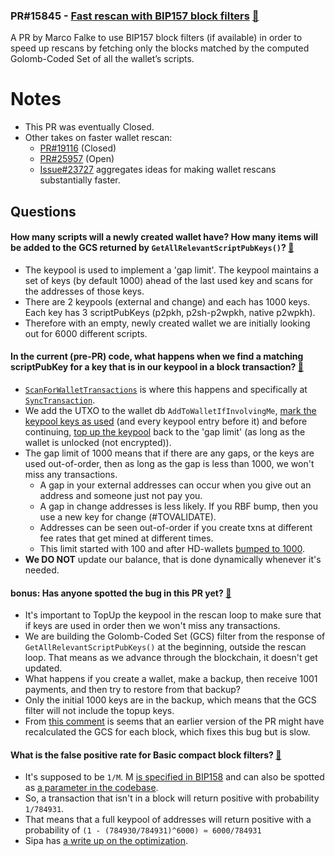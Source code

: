 ### PR#15845 - [Fast rescan with BIP157 block filters](https://github.com/bitcoin/bitcoin/pull/15845) [:eyes:](https://bitcoincore.reviews/15845)

A PR by Marco Falke to use BIP157 block filters (if available) in order to speed up rescans by fetching only the blocks matched by the computed Golomb-Coded Set of all the wallet’s scripts.

# Notes

- This PR was eventually Closed. 
- Other takes on faster wallet rescan:
    - [PR#19116](https://github.com/bitcoin/bitcoin/pull/19116) (Closed)
    - [PR#25957](https://github.com/bitcoin/bitcoin/pull/25957) (Open)
    - [Issue#23727](https://github.com/bitcoin/bitcoin/issues/23727) aggregates ideas for making wallet rescans substantially faster.

## Questions

#### How many scripts will a newly created wallet have? How many items will be added to the GCS returned by `GetAllRelevantScriptPubKeys()`? [:link:](https://bitcoincore.reviews/15845#l-39)

- The keypool is used to implement a 'gap limit'. The keypool maintains a set of keys (by default 1000) ahead of the last used key and scans for the addresses of those keys. 
- There are 2 keypools (external and change) and each has 1000 keys. Each key has 3 scriptPubKeys (p2pkh, p2sh-p2wpkh, native p2wpkh).
- Therefore with an empty, newly created wallet we are initially looking out for 6000 different scripts.

#### In the current (pre-PR) code, what happens when we find a matching scriptPubKey for a key that is in our keypool in a block transaction? [:link:](https://bitcoincore.reviews/15845#l-97)

- [`ScanForWalletTransactions`][CWallet::ScanForWalletTransactions] is where this happens and specifically at [`SyncTransaction`][ScanForWalletTransactions.SyncTransaction].
- We add the UTXO to the wallet db `AddToWalletIfInvolvingMe`, [mark the keypool keys as used][AddToWalletIfInvolvingMe.MarkUnusedAddresses] (and every keypool entry before it) and before continuing, [top up the keypool][MarkUnusedAddresses.TopUp] back to the 'gap limit' (as long as the wallet is unlocked (not encrypted)).
- The gap limit of 1000 means that if there are any gaps, or the keys are used out-of-order, then as long as the gap is less than 1000, we won't miss any transactions.
    - A gap in your external addresses can occur when you give out an address and someone just not pay you. 
    - A gap in change addresses is less likely. If you RBF bump, then you use a new key for change (#TOVALIDATE).
    - Addresses can be seen out-of-order if you create txns at different fee rates that get mined at different times.
    - This limit started with 100 and after HD-wallets [bumped to 1000][PR#10831].
-  **We DO NOT** update our balance, that is done dynamically whenever it's needed.

[AddToWalletIfInvolvingMe.MarkUnusedAddresses]: https://github.com/bitcoin/bitcoin/blob/976cc766c42889b6d1042e4cda39045d5001f406/src/wallet/wallet.cpp#L885
[MarkUnusedAddresses.TopUp]: https://github.com/bitcoin/bitcoin/blob/976cc766c42889b6d1042e4cda39045d5001f406/src/wallet/scriptpubkeyman.cpp#L293
[PR#10831]: https://github.com/bitcoin/bitcoin/pull/10831
[CWallet::ScanForWalletTransactions]: https://github.com/bitcoin/bitcoin/blob/976cc766c42889b6d1042e4cda39045d5001f406/src/wallet/wallet.cpp#L1575
[ScanForWalletTransactions.SyncTransaction]: https://github.com/bitcoin/bitcoin/blob/976cc766c42889b6d1042e4cda39045d5001f406/src/wallet/wallet.cpp#L1628

#### bonus: Has anyone spotted the bug in this PR yet? [:link:](https://bitcoincore.reviews/15845#l-164)

- It's important to TopUp the keypool in the rescan loop to make sure that if keys are used in order then we won't miss any transactions.
- We are building the Golomb-Coded Set (GCS) filter from the response of `GetAllRelevantScriptPubKeys()` at the beginning, outside the rescan loop. That means as we advance through the blockchain, it doesn't get updated.
- What happens if you create a wallet, make a backup, then receive 1001 payments, and then try to restore from that backup?
- Only the initial 1000 keys are in the backup, which means that the GCS filter will not include the topup keys.
- From [this comment][comment] is seems that an earlier version of the PR might have recalculated the GCS for each block, which fixes this bug but is slow.

[comment]: https://github.com/bitcoin/bitcoin/pull/15845#issuecomment-491539541

#### What is the false positive rate for Basic compact block filters? [:link:](https://bitcoincore.reviews/15845#l-199)

- It's supposed to be `1/M`. M [is specified in BIP158][M-bip] and can also be spotted as [a parameter in the codebase][M-codebase].
- So, a transaction that isn't in a block will return positive with probability `1/784931`.
- That means that a full keypool of addresses will return positive with a probability of `(1 - (784930/784931)^6000) ≈ 6000/784931`
- Sipa has [a write up on the optimization][sipa-optimization].

[M-bip]: https://github.com/bitcoin/bips/blob/master/bip-0158.mediawiki#block-filters
[M-codebase]: https://github.com/bitcoin/bitcoin/pull/12254/files#diff-130595b7adef87544bb3fb0cf726f4553768488234f8a26ec49fbb58fda4e517R77
[sipa-optimization]: https://gist.github.com/sipa/576d5f09c3b86c3b1b75598d799fc845
